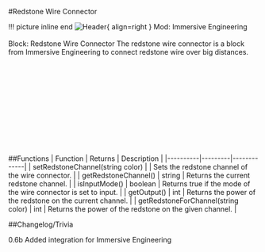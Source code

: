 #Redstone Wire Connector

!!! picture inline end
    ![Header](https://intelligence-modding.de/wp-content/uploads/2021/05/Redstone-Wire-Connector.png){ align=right }
    Mod: Immersive Engineering <br><br/>
    Block: Redstone Wire Connector
The redstone wire connector is a block from Immersive Engineering to connect redstone wire over big distances.

<br><br/>
<br><br/>
<br><br/>
<br><br/>
<br><br/>

##Functions
| Function | Returns | Description |
|----------|---------|-------------|
| setRedstoneChannel(string color) | | Sets the redstone channel of the wire connector. |
| getRedstoneChannel() | string | Returns the current redstone channel. |
| isInputMode() | boolean | Returns true if the mode of the wire connector is set to input. |
| getOutput() | int | Returns the power of the redstone on the current channel. |
| getRedstoneForChannel(string color) | int | Returns the power of the redstone on the given channel. |

##Changelog/Trivia

0.6b
Added integration for Immersive Engineering
